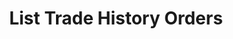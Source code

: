 ---
title: List Trade History Orders
position_number: 1.8
type: get
description: API Key Permission：Read <br/>
             Rate Limit (NEW)：50times/2s
parameters:
  - name: symbol
    content: The trading symbol to trade
  - name: type
    content: market_price|limit_price|all
  - name: start_time
    content: the start timestamp
  - name: end_time
    content: the end timestamp
  - name: direction
    content: sell|buy|all,Filter on the direction of the trade
  - name: page_no
    content: the page number(start from 0)
  - name: page_size
    content: the page size
content_markdown: |-
  This request is paginated.
  {: .info }

  List your trade historical orders from the profile that the API key belongs to. Only completed orders are returned.
left_code_blocks:
  - code_block: |-
           GET /v1.0/trades/spot/orders/trade-history
    title: HTTP REQUEST
    language: java
right_code_blocks:
  - code_block: |2-
      {
        "data": {
            "total_pages": 1, 
            "total_elememts":10，
            "content": [
            {
             "order_id":"T08128123000582660096",
               "member_id":"1",
               "type":"LIMIT_PRICE",
               "amount":"100.0"
               "symbol":"BTC-USDT",
               "symbol_display_name":"BTC/USDT",
               "trade_amount":"100.0",
               "trunover":"100.0",
               "coin_symbol":"BTC",
               "base_symbol":"USDT",
               "status":"TRADING",
               "direction":"BUY",
               "price":"1.0",
               "time":"1605166008",
               "completed_time":"1605166008",
               "canceled_time":"1605166008",
               "use_discount":"0",
               "order_detail":
                 [{
                  "order_id":"T08128123000582660096",
                  "price":"1.0",
                  "amount":"100.0",
                  "tunover":"100.0",
                  "fee":"0.1",
                  "time":"1605166008"
                 }]
            }
          ]
        }, 
        "code": "200", 
        "message": "success"
      }
    title: Response
    language: json
  - code_block: |2-
      {
        "data": null,
        "code": "400",
        "message": "error message here"
      }
    title: Error
    language: json
---